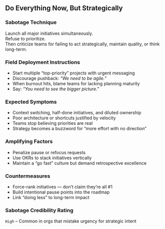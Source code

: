 ## Do Everything Now, But Strategically

### Sabotage Technique
Launch all major initiatives simultaneously.  
Refuse to prioritize.  
Then criticize teams for failing to act strategically, maintain quality, or think long-term.

###  Field Deployment Instructions
- Start multiple “top-priority” projects with urgent messaging
- Discourage pushback: *“We need to be agile.”*
- When burnout hits, blame teams for lacking planning maturity
- Say: *“You need to see the bigger picture.”*

### Expected Symptoms
- Context switching, half-done initiatives, and diluted ownership
- Poor architecture or shortcuts justified by velocity
- Teams stop believing priorities are real
- Strategy becomes a buzzword for “more effort with no direction”

### Amplifying Factors
- Penalize pause or refocus requests
- Use OKRs to stack initiatives vertically
- Maintain a “go fast” culture but demand retrospective excellence

### Countermeasures
- Force-rank initiatives — don’t claim they’re all #1
- Build intentional pause points into the roadmap
- Link “doing less” to long-term impact

### Sabotage Credibility Rating
`High` – Common in orgs that mistake urgency for strategic intent

